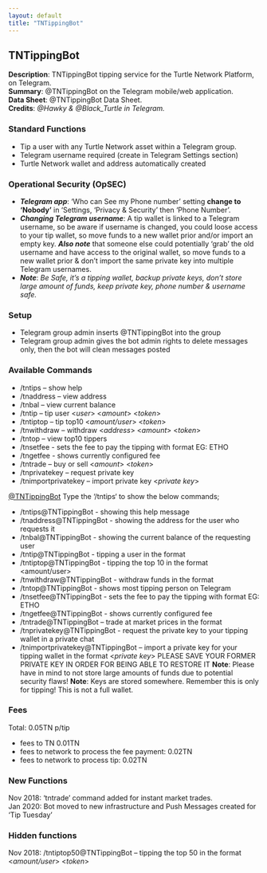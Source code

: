 ```yaml
---
layout: default
title: "TNTippingBot"
---
```

## TNTippingBot

**Description**: TNTippingBot tipping service for the Turtle Network Platform, on Telegram.<br>
**Summary**: @TNTippingBot on the Telegram mobile/web application.<br>
**Data Sheet**: @TNTippingBot Data Sheet.<br>
**Credits**: *@Hawky & @Black_Turtle in Telegram.*

### Standard Functions

* Tip a user with any Turtle Network asset within a Telegram group.
* Telegram username required (create in Telegram Settings section)
* Turtle Network wallet and address automatically created

### Operational Security (OpSEC)

* ***Telegram app***: ‘Who can See my Phone number’ setting **change to ‘Nobody’** in ‘Settings, ‘Privacy & Security’ then ‘Phone Number’.
* ***Changing Telegram username***: A tip wallet is linked to a Telegram username, so be aware if username is changed, you could loose access to your tip wallet, so move funds to a new wallet prior and/or import an empty key. ***Also note*** that someone else could potentially ‘grab’ the old username and have access to the original wallet, so move funds to a new wallet prior & don’t import the same private key into multiple Telegram usernames.
* ***Note***: *Be Safe, it’s a tipping wallet, backup private keys, don’t store large amount of funds, keep private key, phone number & username safe.*

### Setup

* Telegram group admin inserts @TNTippingBot into the group
* Telegram group admin gives the bot admin rights to delete messages only, then the bot will clean messages posted

### Available Commands

* /tntips – show help
* /tnaddress – view address
* /tnbal – view current balance
* /tntip – tip user <*user*> <*amount*> <*token*>
* /tntiptop – tip top10 <*amount/user*> <*token*>
* /tnwithdraw – withdraw <*address*> <*amount*> <*token*>
* /tntop – view top10 tippers
* /tnsetfee - sets the fee to pay the tipping with format <fee> EG: ETHO
* /tngetfee - shows currently configured fee
* /tntrade – buy or sell <*amount*> <*token*>
* /tnprivatekey – request private key
* /tnimportprivatekey – import private key <*private key*>

[@TNTippingBot](https://t.me/TNTippingBot) Type the ‘/tntips‘ to show the below commands;
* /tntips@TNTippingBot - showing this help message 
* /tnaddress@TNTippingBot - showing the address for the user who requests it 
* /tnbal@TNTippingBot - showing the current balance of the requesting user 
* /tntip@TNTippingBot - tipping a user in the format <user> <amount> <token>
* /tntiptop@TNTippingBot - tipping the top 10 in the format <amount/user> <token>
* /tnwithdraw@TNTippingBot - withdraw funds in the format <address> <amount> <token>
* /tntop@TNTippingBot - shows most tipping person on Telegram
* /tnsetfee@TNTippingBot - sets the fee to pay the tipping with format <fee> EG: ETHO
* /tngetfee@TNTippingBot - shows currently configured fee
* /tntrade@TNTippingBot – trade at market prices in the format <buy or sell> <amount> <token>
* /tnprivatekey@TNTippingBot - request the private key to your tipping wallet in a private chat
* /tnimportprivatekey@TNTippingBot – import a private key for your tipping wallet in the format <*private key*> PLEASE SAVE YOUR FORMER PRIVATE KEY IN ORDER FOR BEING ABLE TO RESTORE IT
**Note**: Please have in mind to not store large amounts of funds due to potential security flaws!
**Note**: Keys are stored somewhere. Remember this is only for tipping! This is not a full wallet.

### Fees
Total: 0.05TN p/tip
* fees to TN 0.01TN
* fees to network to process the fee payment: 0.02TN
* fees to network to process tip: 0.02TN

### New Functions
Nov 2018: ‘tntrade’ command added for instant market trades.<br>
Jan 2020: Bot moved to new infrastructure and Push Messages created for ‘Tip Tuesday’

### Hidden functions
Nov 2018: /tntiptop50@TNTippingBot – tipping the top 50 in the format <*amount/user*> <*token*>
